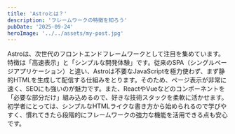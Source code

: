 ```yaml
---
title: 'Astroとは？'
description: 'フレームワークの特徴を知ろう'
pubDate: '2025-09-24'
heroImage: '../../assets/my-post.jpg'
---
```


Astroは、次世代のフロントエンドフレームワークとして注目を集めています。特徴は「高速表示」と「シンプルな開発体験」です。従来のSPA（シングルページアプリケーション）と違い、Astroは不要なJavaScriptを極力使わず、まず静的HTMLを生成して配信する仕組みをとります。そのため、ページ表示が非常に速く、SEOにも強いのが魅力です。また、ReactやVueなどのコンポーネントを「必要な部分だけ」組み込めるので、好きな技術スタックを柔軟に活かせます。初学者にとっては、シンプルなHTMLライクな書き方から始められるので学びやすく、慣れてきたら段階的にフレームワークの強力な機能を活用できる点も安心です。

